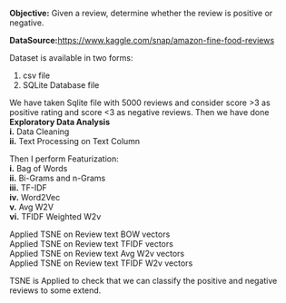 <b>Objective:</b> Given a review, determine whether the review is positive or negative.

<b>DataSource:</b>https://www.kaggle.com/snap/amazon-fine-food-reviews

Dataset is available in two forms:
1.	csv file
2.	SQLite Database file

We have taken Sqlite file with 5000 reviews and consider score >3 as positive rating and score <3 as negative reviews. Then we have done <b>Exploratory Data Analysis</b><br>
<strong>i.</strong>	Data Cleaning<br>
<strong>ii.</strong>	Text Processing on Text Column<br>

Then I perform Featurization:<br>
<strong>i.</strong>	Bag of Words<br>
<strong>ii.</strong>	Bi-Grams and n-Grams<br>
<strong>iii.</strong>	TF-IDF<br>
<strong>iv.</strong>	Word2Vec<br>
<strong>v.</strong>	Avg W2V<br>
<strong>vi.</strong>	TFIDF Weighted W2v<br>

Applied TSNE on Review text BOW vectors<br>
Applied TSNE on Review text TFIDF vectors<br>
Applied TSNE on Review text Avg W2v vectors<br>
Applied TSNE on Review text TFIDF W2v vectors<br>

TSNE is Applied to check that we can classify the positive and negative reviews to some extend. 
